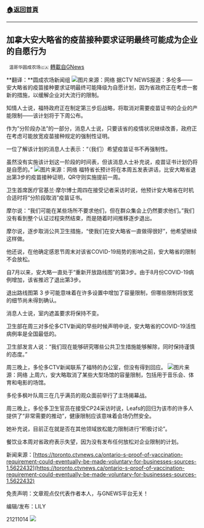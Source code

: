 ###  [:house:返回首頁](https://github.com/ourhimalayas/txt)
---


## 加拿大安大略省的疫苗接种要求证明最终可能成为企业的自愿行为
` 温哥华圆成农场🇨🇦` [轉載自GNews](https://gnews.org/zh-hans/1594919/)

**翻译：**圆成农场新闻组
![](https://assets.gnews.org/wp-content/uploads/2021/10/屏幕截图-2021-10-14-204901-edited.png)图片来源：网络
据CTV NEWS报道：多伦多——安大略省的疫苗接种要求证明最终可能降级为自愿计划，因为省政府正在考虑一套新的措施，以缓解企业对大流行的限制。

知情人士说，福特政府正在制定第三步后战略，将取消对需要疫苗证书的企业的产能限制——该计划将于下周公布。

作为”分阶段办法”的一部分，消息人士说，只要该省的疫情状况继续改善，政府正在考虑可能放宽疫苗接种规定的强制性证明。

一位了解该计划的消息人士表示：“（我们）希望疫苗证书不再强制性。

虽然没有实施该计划这一阶段的时间表，但该消息人士补充说，疫苗证书计划仍将是自愿的。”
![](https://assets.gnews.org/wp-content/uploads/2021/10/屏幕截图-2021-10-14-204807-edited.png)图片来源：网络
福特省长预计将在本周五发表讲话，比安大略省退出第3步的疫苗接种证明，QR守则实施提前一周。

卫生首席医疗官基兰·摩尔博士周四在接受记者采访时说，他预计安大略省在时机合适时将“分阶段取消”疫苗证书。

摩尔说：“我们可能在某些场所不要求他们，但在群众集会上仍然要求他们。”我们没有看到整个认证过程突然结束，而是随着时间推移逐步退出。

摩尔说，逐步取消公共卫生措施，“使我们在安大略省一直做得很好”，他希望继续这样做。

他还说，在他确定感恩节周末对该省COVID-19局势的影响之前，安大略省的限制不会放松。

自7月以来，安大略一直处于“重新开放路线图”的第3步。由于8月份COVID-19病例增加，该省推迟了退出第3步。

退出路线图第 3 步可能意味着在许多设置中增加了容量限制，但哪些限制将放宽的细节尚未得到确认。

消息人士说，室内遮盖要求将保持不变。

卫生部在周三对多伦多CTV新闻的早些时候声明中说，安大略省的COVID-19活性病例率是全国最低的。

卫生部发言人说：“我们现在能够研究哪些公共卫生措施能够解除，同时保持谨慎的态度。”

周三晚上，多伦多CTV新闻联系了福特的办公室，但没有得到回应。
![](https://assets.gnews.org/wp-content/uploads/2021/10/屏幕截图-2021-10-14-204742.png)图片来源：网络
上周六，安大略取消了某些大型场馆的容量限制，包括用于音乐会、体育和电影的场馆。

多伦多枫叶队周三在几乎满员的观众面前举行了主场揭幕战。

周三晚上，多伦多卫生官员在接受CP24采访时说，Leafs的回归为该市的许多人提供了“非常需要的推动”，健康限制应该意味着会场仍然安全。

她补充说，目前正在就是否在其他领域放松能力限制进行“积极讨论”。

餐饮业本周对省政府表示失望，因为没有发布任何放松对企业限制的计划。

新闻来源：[https://toronto.ctvnews.ca/ontario-s-proof-of-vaccination-requirement-could-eventually-be-made-voluntary-for-businesses-sources-1.5622432](https://toronto.ctvnews.ca/ontario-s-proof-of-vaccination-requirement-could-eventually-be-made-voluntary-for-businesses-sources-1.5622432)

免责声明：文章观点仅代表作者本人，与GNEWS平台无关！

编辑/发布：LILY

21211014
![](https://assets.gnews.org/wp-content/uploads/2021/08/WhatsApp-Image-2021-03-19-at-8.52.30-PM.jpeg)
